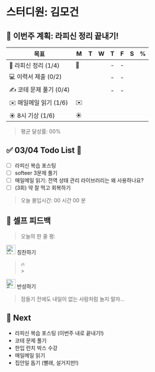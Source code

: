 # 스터디원: 김모건

## 🚀 이번주 계획: 라피신 정리 끝내기!

| 목표                    | M   | T   | W   | T   | F   | S   | %   |
| ----------------------- | --- | --- | --- | --- | --- | --- | --- |
| 📜 라피신 정리 (1/4)    | 📜  |     |     | -   | -   |     |     |
| 💻 이력서 제출 (0/2)    |     |     |     | -   | -   |     |     |
| ✍️ 코테 문제 풀기 (0/4) |     |     |     | -   | -   |     |     |
| ✉️ 매일메일 읽기 (1/6)  | ✉️  |     |     |     |     |     |     |
| ☀️ 8시 기상 (1/6)       | ☀️  |     |     |     |     |     |     |

> 평균 달성률: 00%<br>

## ✅ 03/04 Todo List 🌅

- [ ] 라피신 복습 포스팅
- [ ] softeer 3문제 풀기
- [ ] 매일메일 읽기: 전역 상태 관리 라이브러리는 왜 사용하나요?
- [ ] (3회) 약 잘 먹고 회복하기

> 오늘 몰입시간: 00 시간 00 분<br>

## 🎉 셀프 피드백

> 오늘의 한 줄 평: <br>

<img src="https://raw.githubusercontent.com/Tarikul-Islam-Anik/Animated-Fluent-Emojis/master/Emojis/Smilies/Hugging%20Face.png" alt="Hugging Face" width="25" height="25"> 칭찬하기 </img>

> 🔥<br> > <br>

<img src="https://raw.githubusercontent.com/Tarikul-Islam-Anik/Animated-Fluent-Emojis/master/Emojis/Smilies/Face%20with%20Monocle.png" alt="Face with Monocle" width="25" height="25"> 반성하기</img>

> 잠들기 전에도 내일이 없는 사람처럼 놀지 말자... <br>

## 🌱 Next

- 라피신 복습 포스팅 (이번주 내로 끝내기!)
- 코테 문제 풀기
- 한입 런치 박스 수강
- 매일메일 읽기
- 집안일 돕기 (빨래, 설거지만!)
